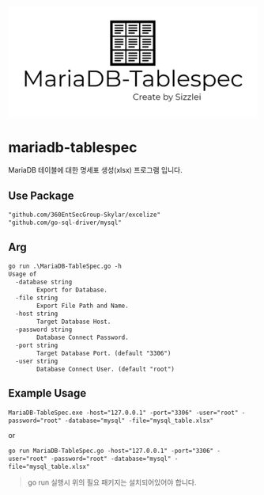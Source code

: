 ![ex_screenshot](./img/MariaDB-Tablespec-logo.png)
# mariadb-tablespec

MariaDB 테이블에 대한 명세표 생성(xlsx) 프로그램 입니다. 


## Use Package 
```
"github.com/360EntSecGroup-Skylar/excelize"
"github.com/go-sql-driver/mysql"
```

## Arg
```
go run .\MariaDB-TableSpec.go -h
Usage of 
  -database string
        Export for Database.
  -file string
        Export File Path and Name.
  -host string
        Target Database Host.
  -password string
        Database Connect Password.
  -port string
        Target Database Port. (default "3306")
  -user string
        Database Connect User. (default "root")
```

## Example Usage
```
MariaDB-TableSpec.exe -host="127.0.0.1" -port="3306" -user="root" -password="root" -database="mysql" -file="mysql_table.xlsx"
```
or
```
go run MariaDB-TableSpec.go -host="127.0.0.1" -port="3306" -user="root" -password="root" -database="mysql" -file="mysql_table.xlsx"
```
> go run 실행시 위의 필요 패키지는 설치되어있어야 합니다. 